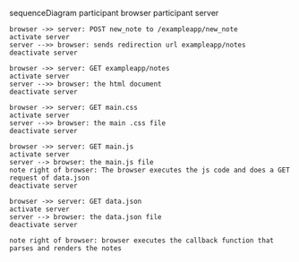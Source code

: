 sequenceDiagram 
    participant browser
    participant server

    browser ->> server: POST new_note to /exampleapp/new_note
    activate server 
    server -->> browser: sends redirection url exampleapp/notes
    deactivate server

    browser ->> server: GET exampleapp/notes
    activate server
    server -->> browser: the html document
    deactivate server

    browser ->> server: GET main.css
    activate server
    server -->> browser: the main .css file
    deactivate server

    browser ->> server: GET main.js
    activate server
    server --> browser: the main.js file
    note right of browser: The browser executes the js code and does a GET request of data.json
    deactivate server

    browser ->> server: GET data.json
    activate server
    server --> browser: the data.json file
    deactivate server

    note right of browser: browser executes the callback function that parses and renders the notes
    
